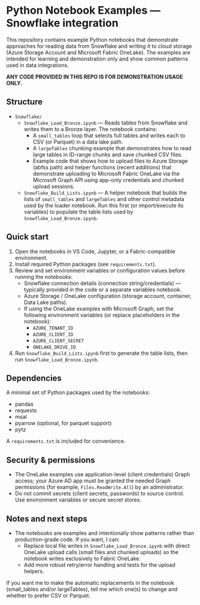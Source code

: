 # Python Notebook Examples — Snowflake integration

This repository contains example Python notebooks that demonstrate approaches for reading data from Snowflake and writing it to cloud storage (Azure Storage Account and Microsoft Fabric OneLake). The examples are intended for learning and demonstration only and show common patterns used in data integrations.

**ANY CODE PROVIDED IN THIS REPO IS FOR DEMONSTRATION USAGE ONLY.**

## Structure

- `Snowflake/`
  - `Snowflake_Load_Bronze.ipynb` — Reads tables from Snowflake and writes them to a Bronze layer. The notebook contains:
    - A `small_tables` loop that selects full tables and writes each to CSV (or Parquet) in a data lake path.
    - A `largeTables` chunking example that demonstrates how to read large tables in ID-range chunks and save chunked CSV files.
    - Example code that shows how to upload files to Azure Storage (abfss path) and helper functions (recent additions) that demonstrate uploading to Microsoft Fabric OneLake via the Microsoft Graph API using app-only credentials and chunked upload sessions.
  - `Snowflake_Build_Lists.ipynb` — A helper notebook that builds the lists of `small_tables` and `largeTables` and other control metadata used by the loader notebook. Run this first (or import/execute its variables) to populate the table lists used by `Snowflake_Load_Bronze.ipynb`.

## Quick start

1. Open the notebooks in VS Code, Jupyter, or a Fabric-compatible environment.
2. Install required Python packages (see `requirements.txt`).
3. Review and set environment variables or configuration values before running the notebooks:
   - Snowflake connection details (connection string/credentials) — typically provided in the code or a separate variables notebook.
   - Azure Storage / OneLake configuration (storage account, container, Data Lake paths).
   - If using the OneLake examples with Microsoft Graph, set the following environment variables (or replace placeholders in the notebook):
     - `AZURE_TENANT_ID`
     - `AZURE_CLIENT_ID`
     - `AZURE_CLIENT_SECRET`
     - `ONELAKE_DRIVE_ID`
4. Run `Snowflake_Build_Lists.ipynb` first to generate the table lists, then run `Snowflake_Load_Bronze.ipynb`.

## Dependencies

A minimal set of Python packages used by the notebooks:

- pandas
- requests
- msal
- pyarrow (optional, for parquet support)
- pytz

A `requirements.txt` is included for convenience.

## Security & permissions

- The OneLake examples use application-level (client credentials) Graph access; your Azure AD app must be granted the needed Graph permissions (for example, `Files.ReadWrite.All`) by an administrator.
- Do not commit secrets (client secrets, passwords) to source control. Use environment variables or secure secret stores.

## Notes and next steps

- The notebooks are examples and intentionally show patterns rather than production-grade code. If you want, I can:
  - Replace local file writes in `Snowflake_Load_Bronze.ipynb` with direct OneLake upload calls (small files and chunked uploads) so the notebook writes exclusively to Fabric OneLake.
  - Add more robust retry/error handling and tests for the upload helpers.

If you want me to make the automatic replacements in the notebook (small_tables and/or largeTables), tell me which one(s) to change and whether to prefer CSV or Parquet.
